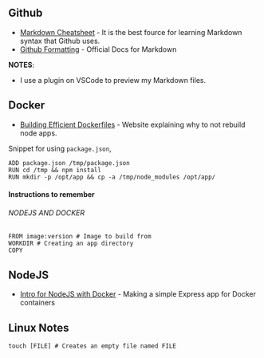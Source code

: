 ## Github
- [Markdown Cheatsheet](https://github.com/adam-p/markdown-here/wiki/Markdown-Cheatsheet) - It is the best fource for learning Markdown syntax that Github uses.
- [Github Formatting](https://help.github.com/en/articles/basic-writing-and-formatting-syntax#quoting-code) - Official Docs for Markdown

**NOTES**:
- I use a plugin on VSCode to preview my Markdown files.


## Docker
- [Building Efficient Dockerfiles](http://bitjudo.com/blog/2014/03/13/building-efficient-dockerfiles-node-dot-js/) - Website explaining why to not rebuild node apps.

Snippet for using ```package.json```,
```
ADD package.json /tmp/package.json
RUN cd /tmp && npm install
RUN mkdir -p /opt/app && cp -a /tmp/node_modules /opt/app/
```

#### Instructions to remember

###### NODEJS AND DOCKER
```
FROM image:version # Image to build from
WORKDIR # Creating an app directory
COPY
```


## NodeJS
- [Intro for NodeJS with Docker](https://nodejs.org/en/docs/guides/nodejs-docker-webapp/) - Making a simple Express app for Docker containers

## Linux Notes
```
touch [FILE] # Creates an empty file named FILE

```

